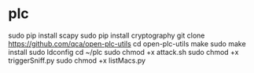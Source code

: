 # plc

sudo pip install scapy
sudo pip install cryptography
git clone https://github.com/qca/open-plc-utils
cd open-plc-utils
make
sudo make install
sudo ldconfig
cd ~/plc
sudo chmod +x attack.sh
sudo chmod +x triggerSniff.py
sudo chmod +x listMacs.py
